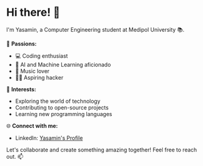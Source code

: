 # Hi there! 👋

I'm Yasamin, a Computer Engineering student at Medipol University 📚.

🌟 **Passions:**
- 💻 Coding enthusiast
- 🤖 AI and Machine Learning aficionado
- 🎵 Music lover
- 🕵️‍♂️ Aspiring hacker

🚀 **Interests:**
- Exploring the world of technology
- Contributing to open-source projects
- Learning new programming languages

🌐 **Connect with me:**
- LinkedIn: [Yasamin's Profile](https://www.linkedin.com/in/yasamin-akrami-50176824b/)

Let's collaborate and create something amazing together! Feel free to reach out. 📫

